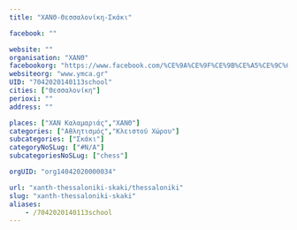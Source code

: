 ```yaml
---
title: "ΧΑΝΘ-Θεσσαλονίκη-Σκάκι"

facebook: ""

website: ""
organisation: "ΧΑΝΘ"
facebookorg: "https://www.facebook.com/%CE%9A%CE%9F%CE%9B%CE%A5%CE%9C%CE%92%CE%97%CE%A4%CE%99%CE%9A%CE%9F-%CE%A7%CE%91%CE%9D%CE%98-158035910891406/"
websiteorg: "www.ymca.gr"
UID: "7042020140113school"
cities: ["Θεσσαλονίκη"]
perioxi: ""
address: ""

places: ["ΧΑΝ Καλαμαριάς","ΧΑΝΘ"]
categories: ["Αθλητισμός","Κλειστού Χώρου"]
subcategories: ["Σκάκι"]
categoryNoSLug: ["#N/A"]
subcategoriesNoSLug: ["chess"]

orgUID: "org14042020000034"

url: "xanth-thessaloniki-skaki/thessaloniki"
slug: "xanth-thessaloniki-skaki"
aliases:
    - /7042020140113school
---
```





